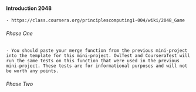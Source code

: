 #### Introduction 2048
    - https://class.coursera.org/principlescomputing1-004/wiki/2048_Game

######  Phase One

    - You should paste your merge function from the previous mini-project into the template for this mini-project. OwlTest and CourseraTest will run the same tests on this function that were used in the previous mini-project. These tests are for informational purposes and will not be worth any points. 

###### Phase Two

